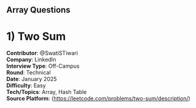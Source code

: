 ## Array Questions

# 1) Two Sum

**Contributor**: @SwatiSTiwari  
**Company**: LinkedIn  
**Interview Type**: Off-Campus  
**Round**: Technical  
**Date**: January 2025  
**Difficulty**: Easy  
**Tech/Topics**: Array, Hash Table  
**Source Platform**: (https://leetcode.com/problems/two-sum/description/)





